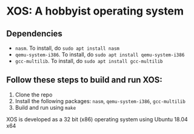 # XOS: A hobbyist operating system

## Dependencies
- `nasm`. To install, do `sudo apt install nasm`
- `qemu-system-i386`. To install, do `sudo apt install qemu-system-i386`
- `gcc-multilib`. To install, do `sudo apt install gcc-multilib`

## Follow these steps to build and run XOS:
1. Clone the repo
2. Install the following packages: `nasm`, `qemu-system-i386`, `gcc-multilib`
3. Build and run using `make`

XOS is developed as a 32 bit (x86) operating system using Ubuntu 18.04 x64
